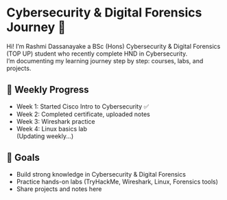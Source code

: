 # Cybersecurity & Digital Forensics Journey 🚀

Hi! I’m Rashmi Dassanayake a BSc (Hons) Cybersecurity & Digital Forensics (TOP UP) student who recently complete HND in Cybersecurity.  
I’m documenting my learning journey step by step: courses, labs, and projects.  

## 📅 Weekly Progress
- Week 1: Started Cisco Intro to Cybersecurity ✅
- Week 2: Completed certificate, uploaded notes
- Week 3: Wireshark practice  
- Week 4: Linux basics lab  
(Updating weekly...)  

## 🎯 Goals
- Build strong knowledge in Cybersecurity & Digital Forensics  
- Practice hands-on labs (TryHackMe, Wireshark, Linux, Forensics tools)  
- Share projects and notes here  

